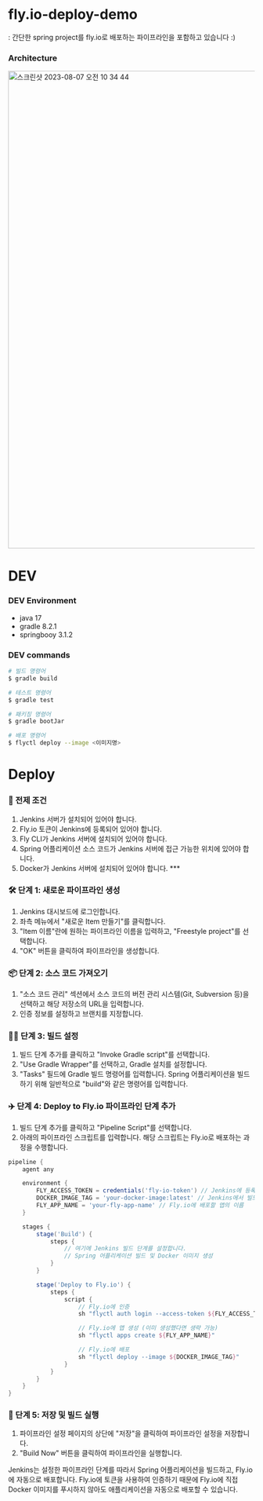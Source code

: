 # fly.io-deploy-demo
: 간단한 spring project를 fly.io로 배포하는 파이프라인을 포함하고 있습니다 :)

### Architecture
<img width="973" alt="스크린샷 2023-08-07 오전 10 34 44" src="https://github.com/hooniegit/fly.io-deploy-demo/assets/130134750/631e3ad4-88bf-487c-9715-0b3383dacbee">


# DEV
### DEV Environment
- java 17
- gradle 8.2.1
- springbooy 3.1.2

### DEV commands
``` bash
# 빌드 명령어
$ gradle build

# 테스트 명령어
$ gradle test

# 패키징 명령어
$ gradle bootJar

# 배포 명령어
$ flyctl deploy --image <이미지명>
```

# Deploy
### 📝 전제 조건
1. Jenkins 서버가 설치되어 있어야 합니다.
2. Fly.io 토큰이 Jenkins에 등록되어 있어야 합니다.
3. Fly CLI가 Jenkins 서버에 설치되어 있어야 합니다.
4. Spring 어플리케이션 소스 코드가 Jenkins 서버에 접근 가능한 위치에 있어야 합니다.
5. Docker가 Jenkins 서버에 설치되어 있어야 합니다. ***

### 🛠️ 단계 1: 새로운 파이프라인 생성
1. Jenkins 대시보드에 로그인합니다.
2. 좌측 메뉴에서 "새로운 Item 만들기"를 클릭합니다.
3. "Item 이름"란에 원하는 파이프라인 이름을 입력하고, "Freestyle project"를 선택합니다.
4. "OK" 버튼을 클릭하여 파이프라인을 생성합니다.

### 📦 단계 2: 소스 코드 가져오기
1. "소스 코드 관리" 섹션에서 소스 코드의 버전 관리 시스템(Git, Subversion 등)을 선택하고 해당 저장소의 URL을 입력합니다.
2. 인증 정보를 설정하고 브랜치를 지정합니다.

### 👷‍♂️ 단계 3: 빌드 설정
1. 빌드 단계 추가를 클릭하고 "Invoke Gradle script"를 선택합니다.
2. "Use Gradle Wrapper"를 선택하고, Gradle 설치를 설정합니다.
3. "Tasks" 필드에 Gradle 빌드 명령어를 입력합니다. Spring 어플리케이션을 빌드하기 위해 일반적으로 "build"와 같은 명령어를 입력합니다.

### ✈️ 단계 4: Deploy to Fly.io 파이프라인 단계 추가
1. 빌드 단계 추가를 클릭하고 "Pipeline Script"를 선택합니다.
2. 아래의 파이프라인 스크립트를 입력합니다. 해당 스크립트는 Fly.io로 배포하는 과정을 수행합니다.
```groovy
pipeline {
    agent any

    environment {
        FLY_ACCESS_TOKEN = credentials('fly-io-token') // Jenkins에 등록한 Fly.io 토큰 Credential ID
        DOCKER_IMAGE_TAG = 'your-docker-image:latest' // Jenkins에서 빌드한 Docker 이미지 이름과 태그
        FLY_APP_NAME = 'your-fly-app-name' // Fly.io에 배포할 앱의 이름
    }

    stages {
        stage('Build') {
            steps {
                // 여기에 Jenkins 빌드 단계를 설정합니다.
                // Spring 어플리케이션 빌드 및 Docker 이미지 생성
            }
        }

        stage('Deploy to Fly.io') {
            steps {
                script {
                    // Fly.io에 인증
                    sh "flyctl auth login --access-token ${FLY_ACCESS_TOKEN}"

                    // Fly.io에 앱 생성 (이미 생성했다면 생략 가능)
                    sh "flyctl apps create ${FLY_APP_NAME}"

                    // Fly.io에 배포
                    sh "flyctl deploy --image ${DOCKER_IMAGE_TAG}"
                }
            }
        }
    }
}
```

### 💌 단계 5: 저장 및 빌드 실행
1. 파이프라인 설정 페이지의 상단에 "저장"을 클릭하여 파이프라인 설정을 저장합니다.
2. "Build Now" 버튼을 클릭하여 파이프라인을 실행합니다.

Jenkins는 설정한 파이프라인 단계를 따라서 Spring 어플리케이션을 빌드하고, Fly.io에 자동으로 배포합니다. Fly.io에 토큰을 사용하여 인증하기 때문에 Fly.io에 직접 Docker 이미지를 푸시하지 않아도 애플리케이션을 자동으로 배포할 수 있습니다.
